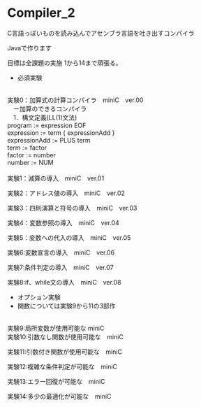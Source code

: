 # Compiler_2

C言語っぽいものを読み込んでアセンブラ言語を吐き出すコンパイラ

Javaで作ります

目標は全課題の実施
1から14まで頑張る。

  - 必須実験<br>
  <br>
実験0：加算式の計算コンパイラ　miniC　ver.00 <br>
　ー加算のできるコンパイラ<br>
　1．構文定義(LL(1)文法)<br>
 program        := expression EOF<br>
 expression     := term { expressionAdd }<br>
 expressionAdd  := PLUS term<br>
 term           := factor<br>
 factor         := number<br>
 number         := NUM<br>
 <br>
実験1：減算の導入　miniC　ver.01

実験2：アドレス値の導入　miniC　ver.02

実験3：四則演算と符号の導入　miniC　ver.03

実験4：変数参照の導入　miniC　ver.04

実験5：変数への代入の導入　miniC　ver.05

実験6:変数宣言の導入　miniC　ver.06

実験7:条件判定の導入　miniC　ver.07

実験8:if、while文の導入　miniC　ver.08

 - オプション実験<br>
  - 関数については実験9から11の3部作<br>
  <br>
実験9:局所変数が使用可能な miniC
<br>
実験10:引数なし関数が使用可能な　miniC

実験11:引数付き関数が使用可能な　miniC

実験12:複雑な条件判定が可能な　miniC

実験13:エラー回復が可能な　miniC

実験14:多少の最適化が可能な　miniC
